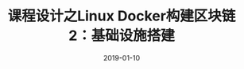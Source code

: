 ---
title: "课程设计之Linux Docker构建区块链2：基础设施搭建"
date: 2019-01-10
type: ["应用"]
weight: 1
tags: ["区块链","计算机","服务器","Linux"]
categories: ["服务器","服务器","计算机"]
description: "在Linux平台上使用Docker创建节点，使用geth基础工具与web3.js基本框架实现区块链的基础设施搭建"
featuredImage: "/pics/blockchain/icon.png"
---